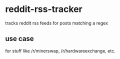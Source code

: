 # reddit-rss-tracker
tracks reddit rss feeds for posts matching a regex

## use case
for stuff like /r/minerswap, /r/hardwareexchange, etc.